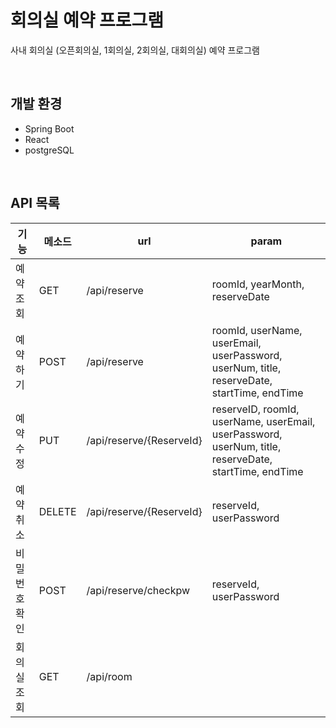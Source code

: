 # 회의실 예약 프로그램

사내 회의실 (오픈회의실, 1회의실, 2회의실, 대회의실) 예약 프로그램

<br>

## 개발 환경
- Spring Boot
- React
- postgreSQL

<br>
   
## API 목록
| 기능          | 메소드 | url                      | param                                                                                                 |
| ------------- | ------ | ------------------------ | ----------------------------------------------------------------------------------------------------- |
| 예약조회      | GET    | /api/reserve             | roomId, yearMonth, reserveDate                                                                        |
| 예약하기      | POST   | /api/reserve             | roomId, userName, userEmail, userPassword, userNum, title, reserveDate, startTime, endTime            |
| 예약수정      | PUT    | /api/reserve/{ReserveId} | reserveID, roomId, userName, userEmail, userPassword, userNum, title, reserveDate, startTime, endTime |
| 예약취소      | DELETE | /api/reserve/{ReserveId} | reserveId, userPassword                                                                               |
| 비밀번호 확인 | POST   | /api/reserve/checkpw     | reserveId, userPassword                                                                               |
| 회의실 조회   | GET    | /api/room                |

<br>






   

